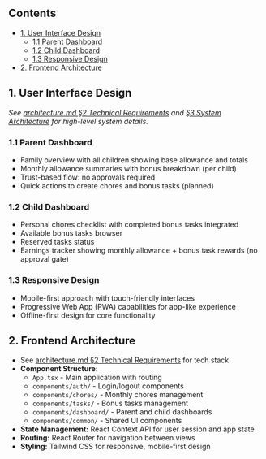 ## Contents
- [1. User Interface Design](#1-user-interface-design)
  - [1.1 Parent Dashboard](#11-parent-dashboard)
  - [1.2 Child Dashboard](#12-child-dashboard)
  - [1.3 Responsive Design](#13-responsive-design)
- [2. Frontend Architecture](#2-frontend-architecture)

## 1. User Interface Design

*See [architecture.md §2 Technical Requirements](architecture.md#2-technical-requirements) and [§3 System Architecture](architecture.md#3-system-architecture) for high-level system details.*

### 1.1 Parent Dashboard
- Family overview with all children showing base allowance and totals
- Monthly allowance summaries with bonus breakdown (per child)
- Trust-based flow: no approvals required
- Quick actions to create chores and bonus tasks (planned)

### 1.2 Child Dashboard
- Personal chores checklist with completed bonus tasks integrated
- Available bonus tasks browser
- Reserved tasks status
- Earnings tracker showing monthly allowance + bonus task rewards (no approval gate)

### 1.3 Responsive Design
- Mobile-first approach with touch-friendly interfaces
- Progressive Web App (PWA) capabilities for app-like experience
- Offline-first design for core functionality

## 2. Frontend Architecture
- See [architecture.md §2 Technical Requirements](architecture.md#2-technical-requirements) for tech stack
- **Component Structure:**
  - `App.tsx` - Main application with routing
  - `components/auth/` - Login/logout components
  - `components/chores/` - Monthly chores management
  - `components/tasks/` - Bonus tasks management
  - `components/dashboard/` - Parent and child dashboards
  - `components/common/` - Shared UI components
- **State Management:** React Context API for user session and app state
- **Routing:** React Router for navigation between views
- **Styling:** Tailwind CSS for responsive, mobile-first design